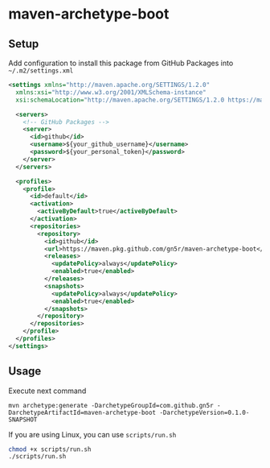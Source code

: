 # maven-archetype-boot

## Setup

Add configuration to install this package from GitHub Packages into `~/.m2/settings.xml`

```xml:settings.xml
<settings xmlns="http://maven.apache.org/SETTINGS/1.2.0"
  xmlns:xsi="http://www.w3.org/2001/XMLSchema-instance"
  xsi:schemaLocation="http://maven.apache.org/SETTINGS/1.2.0 https://maven.apache.org/xsd/settings-1.2.0.xsd">

  <servers>
    <!-- GitHub Packages -->
    <server>
      <id>github</id>
      <username>${your_github_username}</username>
      <password>${your_personal_token}</password>
    </server>
  </servers>

  <profiles>
    <profile>
      <id>default</id>
      <activation>
        <activeByDefault>true</activeByDefault>
      </activation>
      <repositories>
        <repository>
          <id>github</id>
          <url>https://maven.pkg.github.com/gn5r/maven-archetype-boot</url>
          <releases>
            <updatePolicy>always</updatePolicy>
            <enabled>true</enabled>
          </releases>
          <snapshots>
            <updatePolicy>always</updatePolicy>
            <enabled>true</enabled>
          </snapshots>
        </repository>
      </repositories>
    </profile>
  </profiles>
</settings>
```

## Usage

Execute next command

`mvn archetype:generate -DarchetypeGroupId=com.github.gn5r -DarchetypeArtifactId=maven-archetype-boot -DarchetypeVersion=0.1.0-SNAPSHOT`

If you are using Linux, you can use `scripts/run.sh`

```bash
chmod +x scripts/run.sh
./scripts/run.sh
```
